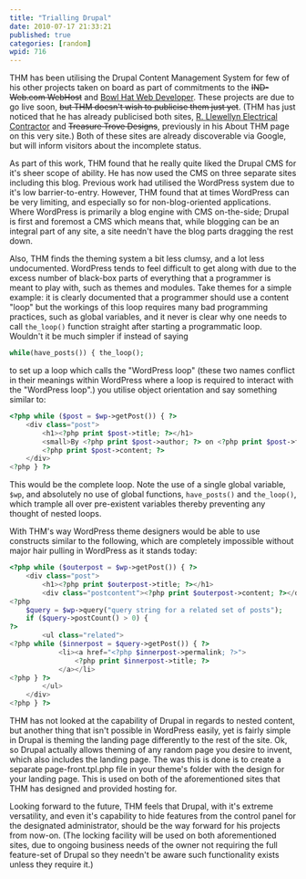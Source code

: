 ```yaml
---
title: "Trialling Drupal"
date: 2010-07-17 21:33:21
published: true
categories: [random]
wpid: 716
---
```


THM has been utilising the Drupal Content Management System for few of his other projects taken on board as part of commitments to the ~~IND-Web.com WebHost~~ and [Bowl Hat Web Developer](https://bowlhat.net/). These projects are due to go live soon, ~~but THM doesn't wish to publicise them just yet~~. (THM has just noticed that he has already publicised both sites, [R. Llewellyn Electrical Contractor](https://rllewellyn.co.uk/) and ~~Treasure Trove Designs~~, previously in his About THM page on this very site.) Both of these sites are already discoverable via Google, but will inform visitors about the incomplete status.

As part of this work, THM found that he really quite liked the Drupal CMS for it's sheer scope of ability. He has now used the CMS on three separate sites including this blog. Previous work had utilised the WordPress system due to it's low barrier-to-entry. However, THM found that at times WordPress can be very limiting, and especially so for non-blog-oriented applications. Where WordPress is primarily a blog engine with CMS on-the-side; Drupal is first and foremost a CMS which means that, while blogging can be an integral part of any site, a site needn't have the blog parts dragging the rest down.

Also, THM finds the theming system a bit less clumsy, and a lot less undocumented. WordPress tends to feel difficult to get along with due to the excess number of black-box parts of everything that a programmer is meant to play with, such as themes and modules. Take themes for a simple example: it is clearly documented that a programmer should use a content "loop" but the workings of this loop requires many bad programming practices, such as global variables, and it never is clear why one needs to call `the_loop()` function straight after starting a programmatic loop. Wouldn't it be much simpler if instead of saying

```php
while(have_posts()) { the_loop();
```

to set up a loop which calls the "WordPress loop" (these two names conflict in their meanings within WordPress where a loop is required to interact with the "WordPress loop".) you utilise object orientation and say something similar to:

```php
<?php while ($post = $wp->getPost()) { ?>
    <div class="post">
        <h1><?php print $post->title; ?></h1>
        <small>By <?php print $post->author; ?> on <?php print $post->formattedDate; ?></small>
        <?php print $post->content; ?>
    </div>
<?php } ?>
```

This would be the complete loop. Note the use of a single global variable, `$wp`, and absolutely no use of global functions, `have_posts()` and `the_loop()`, which trample all over pre-existent variables thereby preventing any thought of nested loops.

With THM's way WordPress theme designers would be able to use constructs similar to the following, which are completely impossible without major hair pulling in WordPress as it stands today:

```php
<?php while ($outerpost = $wp->getPost()) { ?>
    <div class="post">
        <h1><?php print $outerpost->title; ?></h1>
        <div class="postcontent"><?php print $outerpost->content; ?></div>
<?php
    $query = $wp->query("query string for a related set of posts");
    if ($query->postCount() > 0) {
?>
        <ul class="related">
<?php while ($innerpost = $query->getPost()) { ?>
            <li><a href="<?php $innerpost->permalink; ?>">
                <?php print $innerpost->title; ?>
            </a></li>
<?php } ?>
        </ul>
    </div>
<?php } ?>
```

THM has not looked at the capability of Drupal in regards to nested content, but another thing that isn't possible in WordPress easily, yet is fairly simple in Drupal is theming the landing page differently to the rest of the site. Ok, so Drupal actually allows theming of any random page you desire to invent, which also includes the landing page. The was this is done is to create a separate page-front.tpl.php file in your theme's folder with the design for your landing page. This is used on both of the aforementioned sites that THM has designed and provided hosting for.

Looking forward to the future, THM feels that Drupal, with it's extreme versatility, and even it's capability to hide features from the control panel for the designated administrator, should be the way forward for his projects from now-on. (The locking facility will be used on both aforementioned sites, due to ongoing business needs of the owner not requiring the full feature-set of Drupal so they needn't be aware such functionality exists unless they require it.)